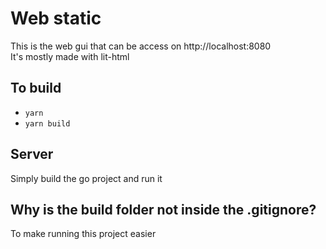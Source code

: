 # Web static
This is the web gui that can be access on http://localhost:8080  
It's mostly made with lit-html

## To build
- `yarn`
- `yarn build`

## Server
Simply build the go project and run it

## Why is the build folder not inside the .gitignore?
To make running this project easier
